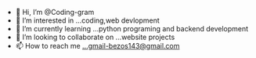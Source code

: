 - 👋 Hi, I’m @Coding-gram
- 👀 I’m interested in ...coding,web devlopment
- 🌱 I’m currently learning ...python programing and backend development
- 💞️ I’m looking to collaborate on ...website projects
- 📫 How to reach me ...gmail-bezos143@gmail.com

<!---
Coding-gram/Coding-gram is a ✨ special ✨ repository because its `README.md` (this file) appears on your GitHub profile.
You can click the Preview link to take a look at your changes.
--->
